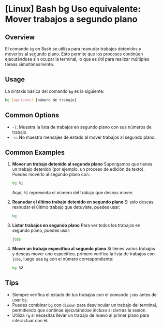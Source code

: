 # [Linux] Bash bg Uso equivalente: Mover trabajos a segundo plano

## Overview
El comando `bg` en Bash se utiliza para reanudar trabajos detenidos y moverlos al segundo plano. Esto permite que los procesos continúen ejecutándose sin ocupar la terminal, lo que es útil para realizar múltiples tareas simultáneamente.

## Usage
La sintaxis básica del comando `bg` es la siguiente:

```bash
bg [opciones] [número de trabajo]
```

## Common Options
- `-l`: Muestra la lista de trabajos en segundo plano con sus números de trabajo.
- `-n`: No muestra mensajes de estado al mover trabajos al segundo plano.

## Common Examples

1. **Mover un trabajo detenido al segundo plano**
   Supongamos que tienes un trabajo detenido (por ejemplo, un proceso de edición de texto). Puedes moverlo al segundo plano con:
   ```bash
   bg %1
   ```
   Aquí, `%1` representa el número del trabajo que deseas mover.

2. **Reanudar el último trabajo detenido en segundo plano**
   Si solo deseas reanudar el último trabajo que detuviste, puedes usar:
   ```bash
   bg
   ```

3. **Listar trabajos en segundo plano**
   Para ver todos los trabajos en segundo plano, puedes usar:
   ```bash
   jobs
   ```

4. **Mover un trabajo específico al segundo plano**
   Si tienes varios trabajos y deseas mover uno específico, primero verifica la lista de trabajos con `jobs`, luego usa `bg` con el número correspondiente:
   ```bash
   bg %2
   ```

## Tips
- Siempre verifica el estado de tus trabajos con el comando `jobs` antes de usar `bg`.
- Puedes combinar `bg` con `disown` para desvincular un trabajo del terminal, permitiendo que continúe ejecutándose incluso si cierras la sesión.
- Utiliza `fg` si necesitas llevar un trabajo de nuevo al primer plano para interactuar con él.